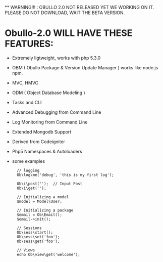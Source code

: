 ** WARNING!!! : OBULLO 2.0 NOT RELEASED YET WE WORKING ON IT.
PLEASE DO NOT DOWNLOAD, WAIT THE BETA VERSION.


Obullo-2.0 WILL HAVE THESE FEATURES:
=========================

- Extremely ligtweight, works with php 5.3.0
- OBM ( Obullo Package & Version Update Manager ) works like node.js npm.
- MVC, HMVC 
- ODM ( Object Database Modeling )
- Tasks and CLI
- Advanced Debugging from Command Line
- Log Monitoring from Command Line
- Extended Mongodb Support
- Derived from Codeigniter
- Php5 Namespaces & Autoloaders
- some examples
        
        // logging
        Ob\log\me('debug', 'this is my first log');

        Ob\i\post('');  // Input Post
        Ob\i\get('');

        // Initializing a model
        $model = Model\User;

        // Initializing a package
        $email = Ob\Email();
        $email->init();

        // Sessions
        Ob\sess\start();
        Ob\sess\set('foo');
        Ob\sess\get('foo');
        
        // Views
        echo Ob\view\get('welcome');
